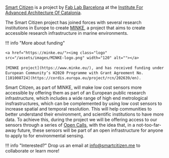 [Smart Citizen](https://smartcitizen.me) is a project by [Fab Lab Barcelona](https://fablabbcn.org) at the [Institute For Advanced Architecture Of Catalonia](https://iaac.net).

The Smart Citizen project has joined forces with several research institutions in Europe to create [MINKE](https://minke.eu), a project that aims to create accessible research infrastructure in marine environments.

!!! info "More about funding"

    <a href="https://minke.eu/"><img class="logo" src="/assets/images/MINKE-logo.png" width="120" alt=""></a>

    [MINKE project](https://www.minke.eu/), and has received funding under European Community’s H2020 Programme with Grant Agreement No. [101008724](https://cordis.europa.eu/project/rcn/202639/en).

Smart Citizen, as part of <span color="#00B5E2">MINKE</span>, will make low cost sensors more accessible by offering them as part of an European public research infrastructure, which includes a wide range of high end metrological insfrastructures, which can be complemented by using low cost sensors to increase spatial and temporal resolution. This will help communities to better understand their environment, and scientific institutions to have more data. To achieve this, during the project we will be offering access to our sensors through a series of [Open Calls](https://minke.eu/services/apply-for-tna-va/), with the idea that, in a not-too-far-away future, these sensors will be part of an open infrastructure for anyone to apply to for environmental sensing.

!!! info "Interested?"
    Drop us an email at info@smartcitizen.me to collaborate or learn more!